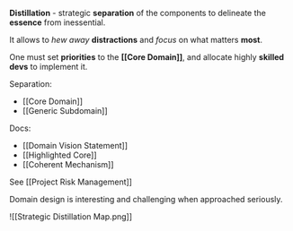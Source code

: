 **Distillation** - strategic **separation** of the components 
to delineate the **essence** from inessential.

It allows to *hew away* **distractions** 
and *focus* on what matters **most**.

One must set **priorities** to the **[[Core Domain]]**, 
and allocate highly **skilled devs** to implement it.

Separation:
- [[Core Domain]]
- [[Generic Subdomain]]

Docs:
- [[Domain Vision Statement]]
- [[Highlighted Core]]
- [[Coherent Mechanism]]

See [[Project Risk Management]]

Domain design is interesting and challenging when approached seriously.

![[Strategic Distillation Map.png]]


